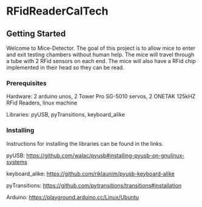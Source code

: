 # RFidReaderCalTech

## Getting Started

Welcome to Mice-Detector. The goal of this project is to allow mice to enter and exit testing chambers without human help. The mice will travel through a tube with 2 RFid sensors on each end. The mice will also have a RFid chip implemented in their head so they can be read. 

### Prerequisites

Hardware: 2 arduino unos, 2 Tower Pro SG-5010 servos, 2 ONETAK 125kHZ RFid Readers, linux machine

Libraries: pyUSB, pyTransitions, keyboard_alike

### Installing

Instructions for installing the libraries can be found in the links.

pyUSB: https://github.com/walac/pyusb#installing-pyusb-on-gnulinux-systems

keyboard_alike: https://github.com/riklaunim/pyusb-keyboard-alike

pyTransitions: https://github.com/pytransitions/transitions#installation

Arduino: https://playground.arduino.cc/Linux/Ubuntu


